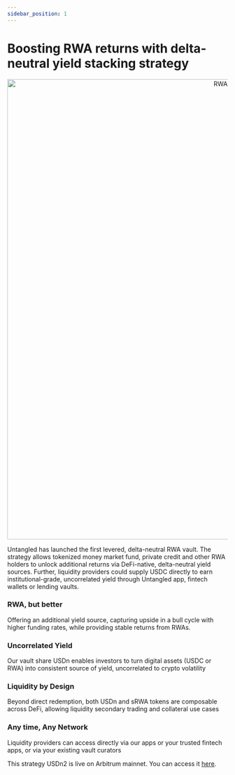 ```yaml
---
sidebar_position: 1
---
```


# Boosting RWA returns with delta-neutral yield stacking strategy

<p align="center">
  <img src={require("../img/usdn.untangled.finance-USDn2.png").default} alt="RWA Staking Vault " width="1050"/>
</p>


Untangled has launched the first levered, delta-neutral RWA vault. The strategy allows tokenized money market fund, private credit and other RWA holders to unlock additional returns via DeFi-native, delta-neutral yield sources. Further, liquidity providers could supply USDC directly to earn institutional-grade, uncorrelated yield through Untangled app, fintech wallets or lending vaults.

### RWA, but better
Offering an additional yield source, capturing upside in a bull cycle with higher funding rates, while providing stable returns from RWAs.

### Uncorrelated Yield
Our vault share USDn enables investors to turn digital assets (USDC or RWA) into consistent source of yield, uncorrelated to crypto volatility 

### Liquidity by Design
Beyond direct redemption, both USDn and sRWA tokens are composable across DeFi, allowing liquidity secondary trading and collateral use cases

### Any time, Any Network 
Liquidity providers can access directly via our apps or your trusted fintech apps, or via your existing vault curators 

This strategy USDn2 is live on Arbitrum mainnet. You can access it [here](https://app.untangled.finance/USDn2/42161).
